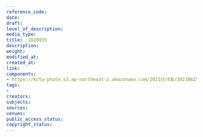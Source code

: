 ```yaml
---
reference_code: 
date: 
draft: 
level_of_description: 
media_type: 
title: _1D20935
description: 
weight: 
modified_at: 
created_at: 
link: 
components:
- https://kctu-photo.s3.ap-northeast-2.amazonaws.com/2021년/8월/20210825_하반기+총파업+대장정_대구/_1D20935.jpg
tags:
- 
creators: 
subjects: 
sources: 
venues: 
public_access_status: 
copyright_status: 
---
```

